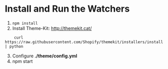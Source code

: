 Install and Run the Watchers
============================

1. `npm install`
2. Install Theme-Kit: http://themekit.cat/

```shell
    curl https://raw.githubusercontent.com/Shopify/themekit/installers/install | python
```
3. Configure **./theme/config.yml**
4. npm start
